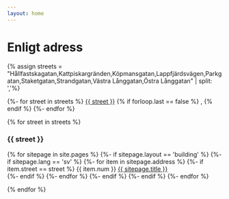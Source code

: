 ```yaml
---
layout: home
---
```

# Enligt adress

{% assign streets = "Hållfastskagatan,Kattpiskargränden,Köpmansgatan,Lappfjärdsvägen,Parkgatan,Staketgatan,Strandgatan,Västra Långgatan,Östra Långgatan" | split: ','%}
<p>
{%- for street in streets %}
    <a href="#{{street}}">{{ street }}</a>
    {% if forloop.last == false %}
     ,
    {% endif %}
{%- endfor %}
</p>
{% for street in streets %}
  <h3><a name="{{street}}">{{ street }}</a></h3>
  <p>
  {% for sitepage in site.pages %}
    {%- if sitepage.layout == 'building' %}
      {%- if sitepage.lang == 'sv' %}
        {%- for item in sitepage.address %}
          {%- if item.street == street %}
            {{ item.num }}  <a href="{{ sitepage.url }}">{{ sitepage.title }}</a><br>
          {%- endif %}
        {%- endfor %}
      {%- endif %}
    {%- endif %}
  {%- endfor %}
  </p>
{% endfor %}
